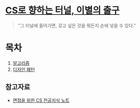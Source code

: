 # [CS로 향하는 터널, 이별의 출구](https://youtu.be/1lYb9nLO_FY?si=9w2a2e9mASNWyy_K)

> "그 터널에 들어가면, 갖고 싶은 것을 뭐든지 손에 넣을 수 있다."

# 목차

1. [알고리즘](https://github.com/fingersdanny/TheTunnelToComputerScience_TheExitOfGoodbyes/tree/main/1_%EC%95%8C%EA%B3%A0%EB%A6%AC%EC%A6%98)
2. [디자인 패턴]()

## 참고자료
- [면접을 위한 CS 전공지식 노트](https://m.yes24.com/Goods/Detail/108887922)
